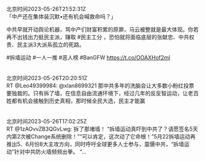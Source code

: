 北京时间2023-05-26T21:52:31Z<br>「中产还在集体装沉默•还有机会喊救命吗？」

中共早就开动舆论机器，骂中产们财富积累的原罪，马云被整就是最大体现。你若再不出钱出力挺民主派，赚取 #民主工分 ，恐怕就将面临底层的张献忠、中共权贵、民主派3大派系孤立的死路。

#拆墙运动 #一人一推 #恶人榜 #BanGFW
https://t.co/OOAXHof2mI<br><br><br>北京时间2023-05-26T20:20:51Z<br>RT @Leo49399984: @xlan8699321 那中共多年的洗脑会让大多数小粉红投票要独裁的。只有拆了墙，在信息自由流通环境下，经过几年的反反智运动，让老百姓都有机会接触到历史真相，那时候全民大选，民主才能赢<br><br><br>北京时间2023-05-26T17:02:25Z<br>RT @1zAOvvZB3QGvLwg: 拆了那堵墙！
“拆墙运动真吓到中共了？请愿签名5天内第2次被Change系统删除！”“可以肯定，这次动了它命根！”5月22拆墙运动再推出5、6月份8大主攻方向，同时呼吁全球更多人士参与，震慑中共，“拆墙运动”针对中共防火墙频频出拳。
“…<br><br><br>